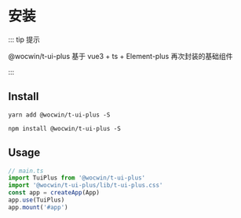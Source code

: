 # 安装

::: tip 提示

@wocwin/t-ui-plus 基于 vue3 + ts + Element-plus 再次封装的基础组件

:::

## Install

<CodeGroup>
  <CodeGroupItem title="yarn">

```bash:no-line-numbers
yarn add @wocwin/t-ui-plus -S
```

  </CodeGroupItem>

  <CodeGroupItem title="npm" active>

```bash:no-line-numbers
npm install @wocwin/t-ui-plus -S
```

  </CodeGroupItem>
</CodeGroup>

## Usage

```js
// main.ts
import TuiPlus from '@wocwin/t-ui-plus'
import '@wocwin/t-ui-plus/lib/t-ui-plus.css'
const app = createApp(App)
app.use(TuiPlus)
app.mount('#app')
```
